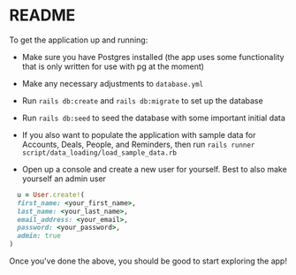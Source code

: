 # README

To get the application up and running:

* Make sure you have Postgres installed (the app uses some functionality that is only written for use with pg at the moment)

* Make any necessary adjustments to `database.yml`

* Run `rails db:create` and `rails db:migrate` to set up the database

* Run `rails db:seed` to seed the database with some important initial data

* If you also want to populate the application with sample data for Accounts, Deals, People, and Reminders, then run `rails runner script/data_loading/load_sample_data.rb`

* Open up a console and create a new user for yourself. Best to also make yourself an admin user

```ruby
  u = User.create!(
  first_name: <your_first_name>,
  last_name: <your_last_name>,
  email_address: <your_email>,
  password: <your_password>,
  admin: true
)
```

Once you've done the above, you should be good to start exploring the app!
